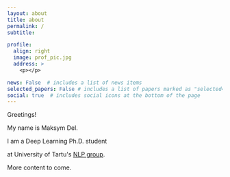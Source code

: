 ```yaml
---
layout: about
title: about
permalink: /
subtitle: 

profile:
  align: right
  image: prof_pic.jpg
  address: >
    <p></p>

news: False  # includes a list of news items
selected_papers: False # includes a list of papers marked as "selected={true}"
social: true  # includes social icons at the bottom of the page
---
```


Greetings! 

My name is Maksym Del. 

I am a Deep Learning Ph.D. student 

at University of Tartu's [NLP group](http://tartunlp.ai). 


More content to come.